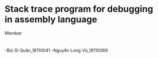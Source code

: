
# Stack trace program for debugging in assembly language
Member
#
-Bùi Sĩ Quân_18110041
-Nguyễn Long Vũ_18110069
